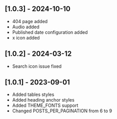 ## [1.0.3] - 2024-10-10

- 404 page added
- Audio added
- Published date configuration added
- x icon added

## [1.0.2] - 2024-03-12

- Search icon issue fixed

## [1.0.1] - 2023-09-01

- Added tables styles
- Added heading anchor styles
- Added THEME_FONTS support
- Changed POSTS_PER_PAGINATION from 6 to 9
